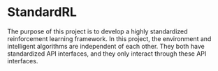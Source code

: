 # StandardRL
The purpose of this project is to develop a highly standardized reinforcement learning framework. In this project, the environment and intelligent algorithms are independent of each other. They both have standardized API interfaces, and they only interact through these API interfaces.
